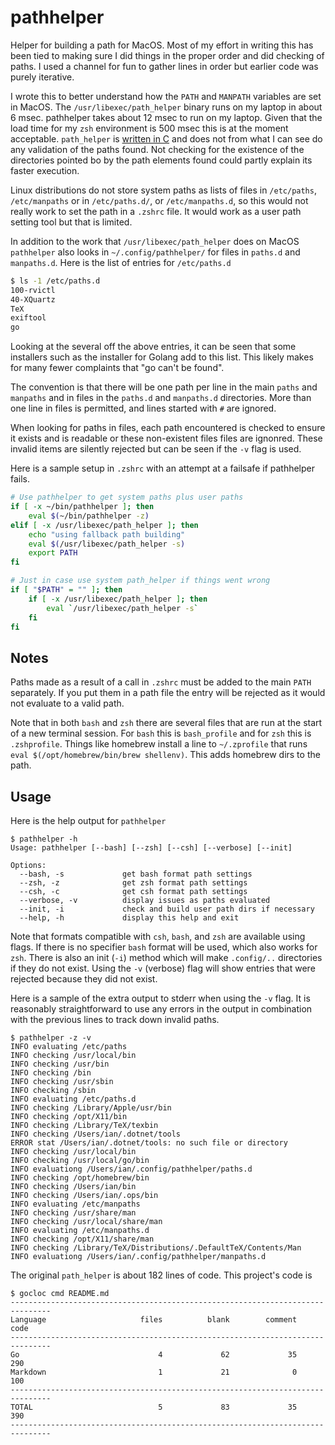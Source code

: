 # pathhelper

Helper for building a path for MacOS. Most of my effort in writing this has been tied to making sure I did things in the
proper order and did checking of paths. I used a channel for fun to gather lines in order but earlier code was purely
iterative.

I wrote this to better understand how the `PATH` and `MANPATH` variables are set in MacOS. The
`/usr/libexec/path_helper` binary runs on my laptop in about 6 msec. pathhelper takes about 12 msec to run on my laptop.
Given that the load time for my `zsh` environment is 500 msec this is at the moment acceptable. `path_helper` is
[written in C](https://opensource.apple.com/source/shell_cmds/shell_cmds-162/path_helper/path_helper.c.auto.html) and
does not from what I can see do any validation of the paths found. Not checking for the existence of the directories
pointed bo by the path elements found could partly explain its faster execution.

Linux distributions do not store system paths as lists of files in `/etc/paths`, `/etc/manpaths` or in `/etc/paths.d/`,
or `/etc/manpaths.d`, so this would not really work to set the path in a `.zshrc` file. It would work as a user path
setting tool but that is limited.

In addition to the work that `/usr/libexec/path_helper` does on MacOS `pathhelper` also looks in `~/.config/pathhelper/`
for files in `paths.d` and `manpaths.d`. Here is the list of entries for `/etc/paths.d`

```sh
$ ls -1 /etc/paths.d
100-rvictl
40-XQuartz
TeX
exiftool
go
```

Looking at the several off the above entries, it can be seen that some installers such as the installer for Golang add
to this list. This likely makes for many fewer complaints that "go can't be found".

The convention is that there will be one path per line in the main `paths` and `manpaths` and in files in the `paths.d`
and `manpaths.d` directories. More than one line in files is permitted, and lines started with `#` are ignored.

When looking for paths in files, each path encountered is checked to ensure it exists and is readable or these
non-existent files files are ignonred. These invalid items are silently rejected but can be seen if the `-v` flag is
used.

Here is a sample setup in `.zshrc` with an attempt at a failsafe if pathhelper fails.

```sh
# Use pathhelper to get system paths plus user paths
if [ -x ~/bin/pathhelper ]; then
    eval $(~/bin/pathhelper -z)
elif [ -x /usr/libexec/path_helper ]; then
    echo "using fallback path building"
    eval $(/usr/libexec/path_helper -s)
    export PATH
fi

# Just in case use system path_helper if things went wrong
if [ "$PATH" = "" ]; then
    if [ -x /usr/libexec/path_helper ]; then
        eval `/usr/libexec/path_helper -s`
    fi
fi
```

## Notes

Paths made as a result of a call in `.zshrc` must be added to the main `PATH` separately. If you put them in a path file
the entry will be rejected as it would not evaluate to a valid path.

Note that in both `bash` and `zsh` there are several files that are run at the start of a new terminal session. For `bash`
this is `bash_profile` and for `zsh` this is `.zshprofile`. Things like homebrew install a line to `~/.zprofile` that
runs `eval $(/opt/homebrew/bin/brew shellenv)`. This adds homebrew dirs to the path.

## Usage

Here is the help output for `pathhelper`

```
$ pathhelper -h
Usage: pathhelper [--bash] [--zsh] [--csh] [--verbose] [--init]

Options:
  --bash, -s             get bash format path settings
  --zsh, -z              get zsh format path settings
  --csh, -c              get csh format path settings
  --verbose, -v          display issues as paths evaluated
  --init, -i             check and build user path dirs if necessary
  --help, -h             display this help and exit
```

Note that formats compatible with `csh`, `bash`, and `zsh` are available using flags. If there is no specifier `bash`
format will be used, which also works for `zsh`. There is also an init (`-i`) method which will make `.config/..`
directories if they do not exist. Using the `-v` (verbose) flag will show entries that were rejected because they did
not exist.

Here is a sample of the extra output to stderr when using the `-v` flag. It is reasonably straightforward to use any
errors in the output in combination with the previous lines to track down invalid paths.

```
$ pathhelper -z -v
INFO evaluating /etc/paths
INFO checking /usr/local/bin
INFO checking /usr/bin
INFO checking /bin
INFO checking /usr/sbin
INFO checking /sbin
INFO evaluating /etc/paths.d
INFO checking /Library/Apple/usr/bin
INFO checking /opt/X11/bin
INFO checking /Library/TeX/texbin
INFO checking /Users/ian/.dotnet/tools
ERROR stat /Users/ian/.dotnet/tools: no such file or directory
INFO checking /usr/local/bin
INFO checking /usr/local/go/bin
INFO evaluationg /Users/ian/.config/pathhelper/paths.d
INFO checking /opt/homebrew/bin
INFO checking /Users/ian/bin
INFO checking /Users/ian/.ops/bin
INFO evaluating /etc/manpaths
INFO checking /usr/share/man
INFO checking /usr/local/share/man
INFO evaluating /etc/manpaths.d
INFO checking /opt/X11/share/man
INFO checking /Library/TeX/Distributions/.DefaultTeX/Contents/Man
INFO evaluationg /Users/ian/.config/pathhelper/manpaths.d
```

The original `path_helper` is about 182 lines of code. This project's code is

```
$ gocloc cmd README.md
-------------------------------------------------------------------------------
Language                     files          blank        comment           code
-------------------------------------------------------------------------------
Go                               4             62             35            290
Markdown                         1             21              0            100
-------------------------------------------------------------------------------
TOTAL                            5             83             35            390
-------------------------------------------------------------------------------
```
